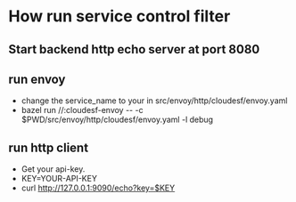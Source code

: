 
# How run service control filter

## Start backend http echo server at port 8080

## run envoy

* change the service_name to your in src/envoy/http/cloudesf/envoy.yaml
* bazel run //:cloudesf-envoy -- -c $PWD/src/envoy/http/cloudesf/envoy.yaml -l debug

## run http client

* Get your api-key.
* KEY=YOUR-API-KEY
* curl http://127.0.0.1:9090/echo?key=$KEY

